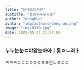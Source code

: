 ```yaml
---
title: "눈테스트사진"
subtitle: "눈눈누누누누눈"
author: "donghun"
avatar: "img/authors/donghun.png"
image: "img/0339.jpg"
date: 2025-05-27 21:57:00
---
```

### 누누눈눈ㄷ야앙눈아아ㅣ롱ㅇㄴ러ㅏ
ㅋㅋㅋㄷㄷㄷㅇㅇㅇㅎㄹ한ㄴㄹㄷㄷ
